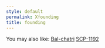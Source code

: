 ```yaml
---
style: default
permalink: Xfounding
title: founding
---
```

You may also like:
[Bal-chatri](http://scp-wiki.net/bal-chatri)
[SCP-1192](http://scp-wiki.net/scp-1192)